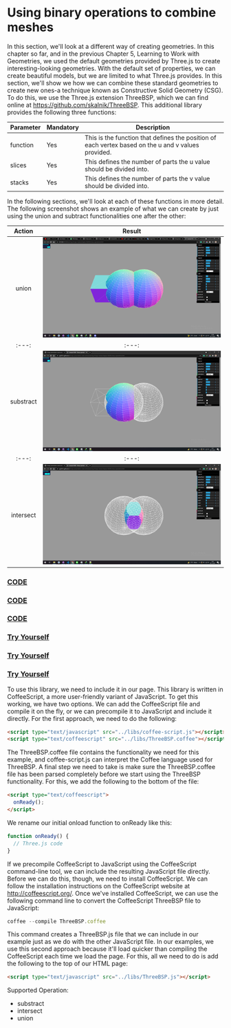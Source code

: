 # Using binary operations to combine meshes

In this section, we'll look at a different way of creating geometries. In this chapter so far, and in the previous Chapter 5, Learning to Work with Geometries, we used the default geometries provided by Three.js to create interesting-looking geometries. With the default set of properties, we can create beautiful models, but we are limited to what Three.js provides. In this section, we'll show we how we can combine these standard geometries to create new ones-a technique known as Constructive Solid Geometry (CSG). To do this, we use the Three.js extension ThreeBSP, which we can find online at https://github.com/skalnik/ThreeBSP. This additional library provides the following three functions:

| Parameter | Mandatory | Description                                                                                         |
| --------- | --------- | --------------------------------------------------------------------------------------------------- |
| function  | Yes       | This is the function that defines the position of each vertex based on the u and v values provided. |
| slices    | Yes       | This defines the number of parts the u value should be divided into.                                |
| stacks    | Yes       | This defines the number of parts the v value should be divided into.                                |

In the following sections, we'll look at each of these functions in more detail. The following screenshot shows an example of what we can create by just using the union and subtract functionalities one after the other:

|  Action   |                                                   Result                                                    |
| :-------: | :---------------------------------------------------------------------------------------------------------: |
|   union   |  <a href="../learning-threejs-master/chapter-06/08-binary-operations.html"> <img src="../img/5.8.png"></a>  |
|   :---:   |                                                    :---:                                                    |
| substract | <a href="../learning-threejs-master/chapter-06/08-binary-operations.html"> <img src="../img/5.8.1.png"></a> |
|   :---:   |                                                    :---:                                                    |
| intersect | <a href="../learning-threejs-master/chapter-06/08-binary-operations.html"> <img src="../img/5.8.2.png"></a> |

<a href="../learning-threejs-master/chapter-06/08-binary-operations.html"><h3>CODE</h3></a>

<a href="../learning-threejs-master/chapter-06/08-binary-operations.html"><h3>CODE</h3></a>

<a href="../learning-threejs-master/chapter-06/08-binary-operations.html"><h3>CODE</h3></a>

<a href="https://cg2021c.github.io/threejs-presentation-anak-ambis/learning-threejs-master/chapter-06/08-binary-operations.html"><h3>Try Yourself</h3></a>

<a href="https://cg2021c.github.io/threejs-presentation-anak-ambis/learning-threejs-master/chapter-06/08-binary-operations.html"><h3>Try Yourself</h3></a>

<a href="https://cg2021c.github.io/threejs-presentation-anak-ambis/learning-threejs-master/chapter-06/08-binary-operations.html"><h3>Try Yourself</h3></a>

To use this library, we need to include it in our page. This library is written in CoffeeScript, a more user-friendly variant of JavaScript. To get this working, we have two options. We can add the CoffeeScript file and compile it on the fly, or we can precompile it to JavaScript and include it directly. For the first approach, we need to do the following:

```html
<script type="text/javascript" src="../libs/coffee-script.js"></script>
<script type="text/coffeescript" src="../libs/ThreeBSP.coffee"></script>
```

The ThreeBSP.coffee file contains the functionality we need for this example, and coffee-script.js can interpret the Coffee language used for ThreeBSP. A final step we need to take is make sure the ThreeBSP.coffee file has been parsed completely before we start using the ThreeBSP functionality. For this, we add the following to the bottom of the file:

```html
<script type="text/coffeescript">
  onReady();
</script>
```

We rename our initial onload function to onReady like this:

```js
function onReady() {
  // Three.js code
}
```

If we precompile CoffeeScript to JavaScript using the CoffeeScript command-line tool, we can include the resulting JavaScript file directly. Before we can do this, though, we need to install CoffeeScript. We can follow the installation instructions on the CoffeeScript website at http://coffeescript.org/. Once we've installed CoffeeScript, we can use the following command line to convert the CoffeeScript ThreeBSP file to JavaScript:

```js
coffee --compile ThreeBSP.coffee
```

This command creates a ThreeBSP.js file that we can include in our example just as we do with the other JavaScript file. In our examples, we use this second approach because it'll load quicker than compiling the CoffeeScript each time we load the page. For this, all we need to do is add the following to the top of our HTML page:

```html
<script type="text/javascript" src="../libs/ThreeBSP.js"></script>
```

Supported Operation:

- substract
- intersect
- union

